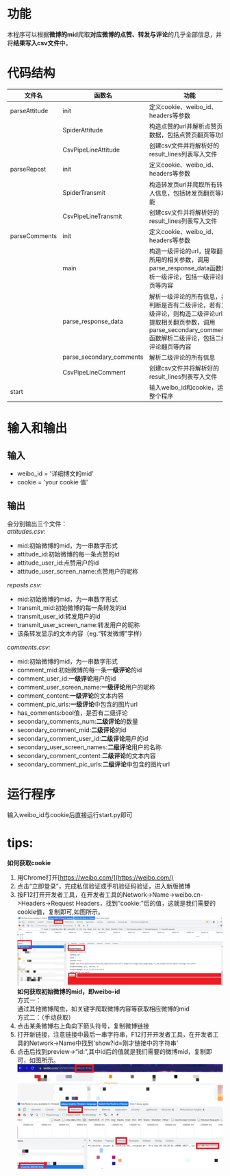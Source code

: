 功能
===
本程序可以根据**微博的mid**爬取**对应微博的点赞、转发与评论**的几乎全部信息，并将**结果写入csv文件**中。

代码结构
===
|文件名|函数名|功能|
|----|-----|----|
|parseAttitude|init|定义cookie、weibo_id、headers等参数|
||SpiderAttitude|构造点赞的url并解析点赞页的数据，包括点赞页翻页等功能|
||CsvPipeLineAttitude|创建csv文件并将解析好的result_lines列表写入文件|
|parseRepost|init|定义cookie、weibo_id、headers等参数|
||SpiderTransmit|构造转发页url并爬取所有转发人信息，包括转发页翻页等功能|
||CsvPipeLineTransmit|创建csv文件并将解析好的result_lines列表写入文件|
|parseComments|init|定义cookie、weibo_id、headers等参数|
||main|构造一级评论的url，提取翻页所用的相关参数，调用parse_response_data函数解析一级评论，包括一级评论翻页等内容|
||parse_response_data|解析一级评论的所有信息，并判断是否有二级评论，若有二级评论，则构造二级评论url，提取相关翻页参数，调用parse_secondary_comments函数解析二级评论，包括二级评论翻页等内容|
||parse_secondary_comments|解析二级评论的所有信息|
||CsvPipeLineComment|创建csv文件并将解析好的result_lines列表写入文件|
|start||输入weibo_id和cookie，运行整个程序|

输入和输出
===
**输入**
-----
- weibo_id = '详细博文的mid'<br>
- cookie = 'your cookie 值'<br>

**输出**
-----
会分别输出三个文件：<br>
*attitudes.csv:*<br>

- mid:初始微博的mid，为一串数字形式
- attitude_id:初始微博的每一条点赞的id
- attitude_user_id:点赞用户的id
- attitude_user_screen_name:点赞用户的昵称

*reposts.csv:*<br>

- mid:初始微博的mid，为一串数字形式
- transmit_mid:初始微博的每一条转发的id
- transmit_user_id:转发用户的id
- transmit_user_screen_name:转发用户的昵称
- 该条转发显示的文本内容（eg.“转发微博”字样）

*comments.csv:*<br> 

- mid:初始微博的mid，为一串数字形式
- comment_mid:初始微博的每一条**一级评论**的id 
- comment_user_id:**一级评论**用户的id
- comment_user_screen_name:**一级评论**用户的昵称
- comment_content:**一级评论**的文本内容
- comment_pic_urls:**一级评论**中包含的图片url
- has_comments:bool值，是否有二级评论
- secondary_comments_num:**二级评论**的数量
- secondary_comment_mid:**二级评论**的id
- secondary_comment_user_id:**二级评论**用户的id
- secondary_user_screen_names:**二级评论**用户的名称
- secondary_comment_content:**二级评论**的文本内容
- secondary_comment_pic_urls:**二级评论**中包含的图片url


运行程序
===
输入weibo_id与cookie后直接运行start.py即可<br>

tips:
===
**如何获取cookie**<br>
1. 用Chrome打开[https://weibo.com/](https://weibo.com/)<br>
2. 点击“立即登录”，完成私信验证或手机验证码验证，进入新版微博
3. 按F12打开开发者工具，在开发者工具的Network->Name->weibo.cn->Headers->Request Headers，找到“cookie:"后的值，这就是我们需要的cookie值，复制即可,如图所示。<br>
![](/pics/pic1.png)
**如何获取初始微博的mid，即weibo-id**<br>
方式一：<br>
通过其他微博爬虫，如关键字爬取微博内容等获取相应微博的mid<br>
方式二：（手动获取）<br>
1. 点击某条微博右上角向下箭头符号，复制微博链接
2. 打开新链接，注意链接中最后一串字符串，F12打开开发者工具，在开发者工具的Network->Name中找到'show?id=刚才链接中的字符串'
3. 点击后找到preview->“id:”,其中id后的值就是我们需要的微博mid，复制即可，如图所示。<br>
![](/pics/pic2.png)
